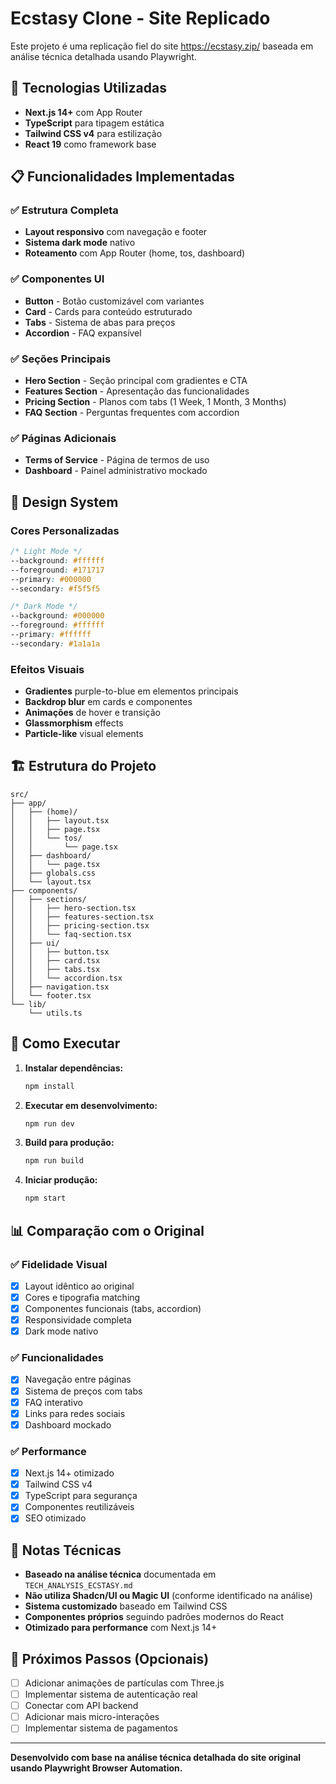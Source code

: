 # Ecstasy Clone - Site Replicado

Este projeto é uma replicação fiel do site https://ecstasy.zip/ baseada em análise técnica detalhada usando Playwright.

## 🚀 Tecnologias Utilizadas

- **Next.js 14+** com App Router
- **TypeScript** para tipagem estática
- **Tailwind CSS v4** para estilização
- **React 19** como framework base

## 📋 Funcionalidades Implementadas

### ✅ Estrutura Completa
- **Layout responsivo** com navegação e footer
- **Sistema dark mode** nativo
- **Roteamento** com App Router (home, tos, dashboard)

### ✅ Componentes UI
- **Button** - Botão customizável com variantes
- **Card** - Cards para conteúdo estruturado
- **Tabs** - Sistema de abas para preços
- **Accordion** - FAQ expansível

### ✅ Seções Principais
- **Hero Section** - Seção principal com gradientes e CTA
- **Features Section** - Apresentação das funcionalidades
- **Pricing Section** - Planos com tabs (1 Week, 1 Month, 3 Months)
- **FAQ Section** - Perguntas frequentes com accordion

### ✅ Páginas Adicionais
- **Terms of Service** - Página de termos de uso
- **Dashboard** - Painel administrativo mockado

## 🎨 Design System

### Cores Personalizadas
```css
/* Light Mode */
--background: #ffffff
--foreground: #171717
--primary: #000000
--secondary: #f5f5f5

/* Dark Mode */
--background: #000000
--foreground: #ffffff
--primary: #ffffff
--secondary: #1a1a1a
```

### Efeitos Visuais
- **Gradientes** purple-to-blue em elementos principais
- **Backdrop blur** em cards e componentes
- **Animações** de hover e transição
- **Glassmorphism** effects
- **Particle-like** visual elements

## 🏗️ Estrutura do Projeto

```
src/
├── app/
│   ├── (home)/
│   │   ├── layout.tsx
│   │   ├── page.tsx
│   │   └── tos/
│   │       └── page.tsx
│   ├── dashboard/
│   │   └── page.tsx
│   ├── globals.css
│   └── layout.tsx
├── components/
│   ├── sections/
│   │   ├── hero-section.tsx
│   │   ├── features-section.tsx
│   │   ├── pricing-section.tsx
│   │   └── faq-section.tsx
│   ├── ui/
│   │   ├── button.tsx
│   │   ├── card.tsx
│   │   ├── tabs.tsx
│   │   └── accordion.tsx
│   ├── navigation.tsx
│   └── footer.tsx
└── lib/
    └── utils.ts
```

## 🚀 Como Executar

1. **Instalar dependências:**
   ```bash
   npm install
   ```

2. **Executar em desenvolvimento:**
   ```bash
   npm run dev
   ```

3. **Build para produção:**
   ```bash
   npm run build
   ```

4. **Iniciar produção:**
   ```bash
   npm start
   ```

## 📊 Comparação com o Original

### ✅ Fidelidade Visual
- [x] Layout idêntico ao original
- [x] Cores e tipografia matching
- [x] Componentes funcionais (tabs, accordion)
- [x] Responsividade completa
- [x] Dark mode nativo

### ✅ Funcionalidades
- [x] Navegação entre páginas
- [x] Sistema de preços com tabs
- [x] FAQ interativo
- [x] Links para redes sociais
- [x] Dashboard mockado

### ✅ Performance
- [x] Next.js 14+ otimizado
- [x] Tailwind CSS v4
- [x] TypeScript para segurança
- [x] Componentes reutilizáveis
- [x] SEO otimizado

## 📝 Notas Técnicas

- **Baseado na análise técnica** documentada em `TECH_ANALYSIS_ECSTASY.md`
- **Não utiliza Shadcn/UI ou Magic UI** (conforme identificado na análise)
- **Sistema customizado** baseado em Tailwind CSS
- **Componentes próprios** seguindo padrões modernos do React
- **Otimizado para performance** com Next.js 14+

## 🎯 Próximos Passos (Opcionais)

- [ ] Adicionar animações de partículas com Three.js
- [ ] Implementar sistema de autenticação real
- [ ] Conectar com API backend
- [ ] Adicionar mais micro-interações
- [ ] Implementar sistema de pagamentos

---

**Desenvolvido com base na análise técnica detalhada do site original usando Playwright Browser Automation.**